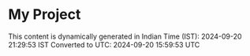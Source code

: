 # My Project

This content is dynamically generated in Indian Time (IST): 2024-09-20 21:29:53 IST
Converted to UTC: 2024-09-20 15:59:53 UTC
